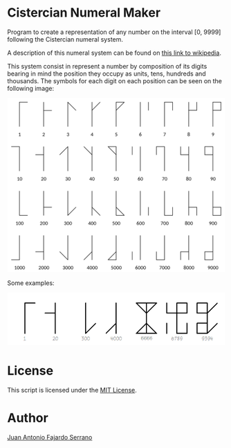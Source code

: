# Cistercian Numeral Maker
Program to create a representation of any number on the interval [0, 9999] following the Cistercian numeral system.

A description of this numeral system can be found on [this link to wikipedia](https://en.wikipedia.org/wiki/Cistercian_numerals).

This system consist in represent a number by composition of its digits bearing in mind the position they occupy as units, tens, hundreds and thousands. The symbols for each digit on each position can be seen on the following image:

![Cistercian digits](Cistercian_digits.png)

Some examples:

![Cistercian examples](Cistercian_examples.png)

# License
This script is licensed under the [MIT License](https://github.com/JAFS6/CistercianNumeralMaker/blob/main/LICENSE).

# Author
[Juan Antonio Fajardo Serrano](https://www.linkedin.com/in/jafs6)
